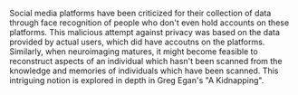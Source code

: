 Social media platforms have been criticized for their collection of data through face recognition of people who don't even hold accounts on these platforms. This malicious attempt against privacy was based on the data provided by actual users, which did have accoutns on the platforms. Similarly, when neuroimaging matures, it might become feasible to reconstruct aspects of an individual which hasn't been scanned from the knowledge and memories of individuals which have been scanned. This intriguing notion is explored in depth in Greg Egan's "A Kidnapping".